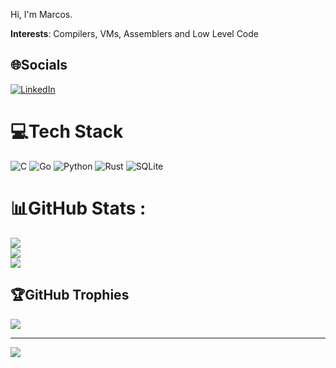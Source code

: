 
Hi, I'm Marcos.

**Interests**: Compilers, VMs, Assemblers and Low Level Code


## 🌐Socials
[![LinkedIn](https://img.shields.io/badge/LinkedIn-%230077B5.svg?logo=linkedin&logoColor=white)](https://linkedin.com/in/marcos-vinicius-andrade-alemida-2a84a6293)

# 💻Tech Stack
![C](https://img.shields.io/badge/c-%2300599C.svg?style=for-the-badge&logo=c&logoColor=white) ![Go](https://img.shields.io/badge/go-%2300ADD8.svg?style=for-the-badge&logo=go&logoColor=white) ![Python](https://img.shields.io/badge/python-3670A0?style=for-the-badge&logo=python&logoColor=ffdd54) ![Rust](https://img.shields.io/badge/rust-%23000000.svg?style=for-the-badge&logo=rust&logoColor=white) ![SQLite](https://img.shields.io/badge/sqlite-%2307405e.svg?style=for-the-badge&logo=sqlite&logoColor=white)
# 📊GitHub Stats :
![](https://github-readme-stats.vercel.app/api?username=MarcosAndradeV&theme=nord&hide_border=true&include_all_commits=false&count_private=false)<br/>
![](https://github-readme-streak-stats.herokuapp.com/?user=MarcosAndradeV&theme=nord&hide_border=true)<br/>
![](https://github-readme-stats.vercel.app/api/top-langs/?username=MarcosAndradeV&theme=nord&hide_border=true&include_all_commits=false&count_private=false&layout=compact)

## 🏆GitHub Trophies
![](https://github-trophies.vercel.app/?username=MarcosAndradeV&theme=discord&no-frame=true&no-bg=true&margin-w=4)

---
[![](https://visitcount.itsvg.in/api?id=MarcosAndradeV&icon=0&color=0)](https://visitcount.itsvg.in)

